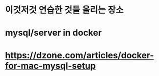 # 이것저것 연습한 것들 올리는 장소

# mysql/server in docker 
# https://dzone.com/articles/docker-for-mac-mysql-setup
